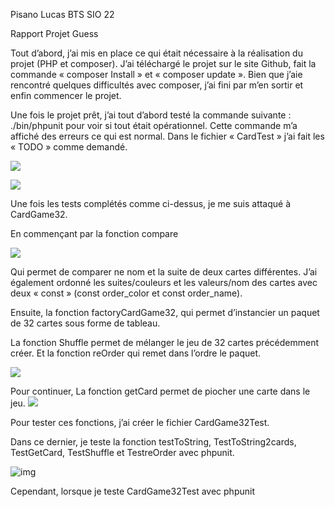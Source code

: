Pisano Lucas BTS SIO 22        

Rapport Projet Guess

Tout d’abord, j’ai mis en place ce qui était nécessaire à la réalisation du projet (PHP et composer). J’ai téléchargé le projet sur le site Github, fait la commande « composer Install » et « composer update ». Bien que j’aie rencontré quelques difficultés avec composer, j’ai fini par m’en sortir et enfin commencer le projet.

Une fois le projet prêt, j’ai tout d’abord testé la commande suivante : ./bin/phpunit pour voir si tout était opérationnel. Cette commande m’a affiché des erreurs ce qui est normal. Dans le fichier « CardTest » j’ai fait les « TODO » comme demandé.

<img src = "Guess/doc.capture1.jpg">

![](Guess/doc.capture2.jpg)

Une fois les tests complétés comme ci-dessus, je me suis attaqué à CardGame32.

En commençant par la fonction compare

![](Guess/doc.capture3.jpg)

Qui permet de comparer ne nom et la suite de deux cartes différentes. J’ai également ordonné les suites/couleurs et les valeurs/nom des cartes avec deux « const » (const order_color et const order_name).

Ensuite, la fonction factoryCardGame32, qui permet d’instancier un paquet de 32 cartes sous forme de tableau.

La fonction Shuffle permet de mélanger le jeu de 32 cartes précédemment créer. Et la fonction reOrder qui remet dans l’ordre le paquet.

![](Guess/doc.capture4.jpg)

Pour continuer, La fonction getCard permet de piocher une carte dans le jeu.
![](Guess/doc.capture5.jpg)

 

Pour tester ces fonctions, j’ai créer le fichier CardGame32Test.

Dans ce dernier, je teste la fonction testToString, TestToString2cards, TestGetCard, TestShuffle et TestreOrder avec phpunit.

![img](file:///C:/Users/lucas/AppData/Local/Temp/msohtmlclip1/01/clip_image009.jpg)

Cependant, lorsque je teste CardGame32Test avec phpunit
